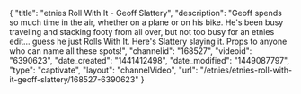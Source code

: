 {
    "title": "etnies Roll With It - Geoff Slattery",
    "description": "Geoff spends so much time in the air, whether on a plane or on his bike. He's been busy traveling and stacking footy from all over, but not too busy for an etnies edit... guess he just Rolls With It. Here's Slattery slaying it. Props to anyone who can name all these spots!",
    "channelid": "168527",
    "videoid": "6390623",
    "date_created": "1441412498",
    "date_modified": "1449087797",
    "type": "captivate",
    "layout": "channelVideo",
    "url": "\/etnies\/etnies-roll-with-it-geoff-slattery\/168527-6390623"
}